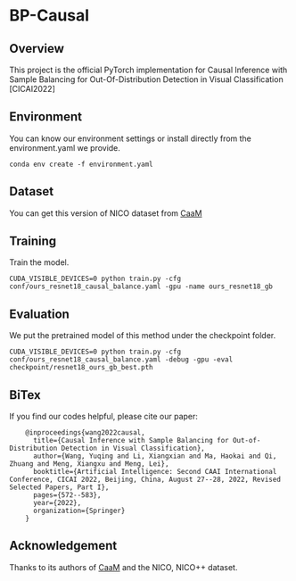 # BP-Causal
## Overview
This project is the official PyTorch implementation for Causal lnference with Sample Balancing for Out-Of-Distribution Detection in Visual Classification [CICAI2022]
## Environment
You can know our environment settings or install directly from the environment.yaml we provide.

    conda env create -f environment.yaml
## Dataset
You can get this version of NICO dataset from [CaaM](https://github.com/Wangt-CN/CaaM)
## Training
Train the model.  

    CUDA_VISIBLE_DEVICES=0 python train.py -cfg conf/ours_resnet18_causal_balance.yaml -gpu -name ours_resnet18_gb
## Evaluation
We put the pretrained model of this method under the checkpoint folder.  

    CUDA_VISIBLE_DEVICES=0 python train.py -cfg conf/ours_resnet18_causal_balance.yaml -debug -gpu -eval checkpoint/resnet18_ours_gb_best.pth
## BiTex
If you find our codes helpful, please cite our paper:

        @inproceedings{wang2022causal,
          title={Causal Inference with Sample Balancing for Out-of-Distribution Detection in Visual Classification},
          author={Wang, Yuqing and Li, Xiangxian and Ma, Haokai and Qi, Zhuang and Meng, Xiangxu and Meng, Lei},
          booktitle={Artificial Intelligence: Second CAAI International Conference, CICAI 2022, Beijing, China, August 27--28, 2022, Revised Selected Papers, Part I},
          pages={572--583},
          year={2022},
          organization={Springer}
        }
## Acknowledgement
Thanks to its authors of [CaaM](https://github.com/Wangt-CN/CaaM) and the NICO, NICO++ dataset.
